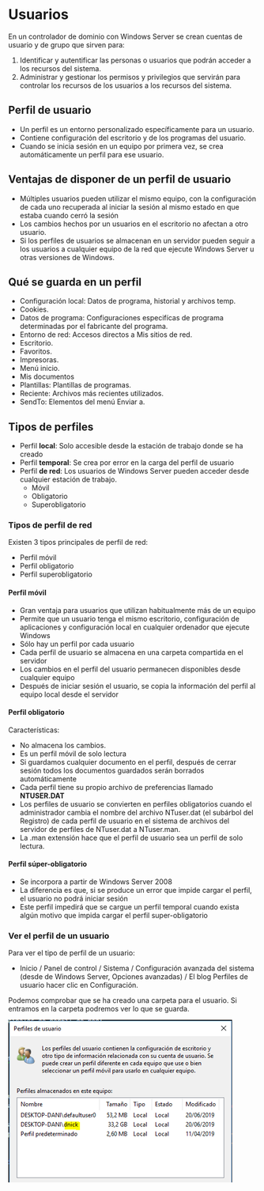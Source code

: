 # Usuarios

En un controlador de dominio con Windows Server se crean cuentas de usuario y de grupo que sirven para:

1. Identificar y autentificar las personas o usuarios que podrán acceder a los recursos del sistema.
2. Administrar y gestionar los permisos y privilegios que servirán para controlar los recursos de los usuarios a los recursos del sistema.

## Perfil de usuario

- Un perfil es un entorno personalizado específicamente para un usuario.
- Contiene configuración del escritorio y de los programas del usuario.
- Cuando se inicia sesión en un equipo por primera vez, se crea automáticamente un perfil para ese usuario.

## Ventajas de disponer de un perfil de usuario

- Múltiples usuarios pueden utilizar el mismo equipo, con la configuración de cada uno recuperada al iniciar la sesión al mismo estado en que estaba cuando cerró la sesión
- Los cambios hechos por un usuarios en el escritorio no afectan a otro usuario.
- Si los perfiles de usuarios se almacenan en un servidor pueden seguir a los usuarios a cualquier equipo de la red que ejecute Windows Server u otras versiones de Windows.

## Qué se guarda en un perfil

- Configuración local: Datos de programa, historial y archivos temp.
- Cookies.
- Datos de programa: Configuraciones especifícas de programa determinadas por el fabricante del programa.
- Entorno de red: Accesos directos a Mis sitios de red.
- Escritorio.
- Favoritos.
- Impresoras.
- Menú inicio.
- Mis documentos
- Plantillas: Plantillas de programas.
- Reciente: Archivos más recientes utilizados.
- SendTo: Elementos del menú Enviar a.

## Tipos de perfiles

- Perfil **local**: Solo accesible desde la estación de trabajo donde se ha creado
- Perfil **temporal**: Se crea por error en la carga del perfil de usuario
- Perfil **de red**: Los usuarios de Windows Server pueden acceder desde cualquier estación de trabajo.
  - Móvil
  - Obligatorio
  - Superobligatorio

### Tipos de perfil de red

Existen 3 tipos principales de perfil de red:

- Perfil móvil
- Perfil obligatorio
- Perfil superobligatorio

#### Perfil móvil

- Gran ventaja para usuarios que utilizan habitualmente más de un equipo
- Permite que un usuario tenga el mismo escritorio, configuración de aplicaciones y configuración local en cualquier ordenador que ejecute Windows
- Sólo hay un perfil por cada usuario
- Cada perfil de usuario se almacena en una carpeta compartida en el servidor
- Los cambios en el perfil del usuario permanecen disponibles desde cualquier equipo
- Después de iniciar sesión el usuario, se copia la información del perfil al equipo local desde el servidor

#### Perfil obligatorio

Características:

- No almacena los cambios.
- Es un perfil móvil de solo lectura
- Si guardamos cualquier documento en el perfil, después de cerrar sesión todos los documentos guardados serán borrados automáticamente
- Cada perfil tiene su propio archivo de preferencias llamado **NTUSER.DAT**
- Los perfiles de usuario se convierten en perfiles obligatorios cuando el administrador cambia el nombre del archivo NTuser.dat (el subárbol del Registro) de cada perfil de usuario en el sistema de archivos del servidor de perfiles de NTuser.dat a NTuser.man.
- La .man extensión hace que el perfil de usuario sea un perfil de solo lectura.

#### Perfil súper-obligatorio

- Se incorpora a partir de Windows Server 2008
- La diferencia es que, si se produce un error que impide cargar el perfil, el usuario no podrá iniciar sesión
- Este perfil impedirá que se cargue un perfil temporal cuando exista algún motivo que impida cargar el perfil super-obligatorio

### Ver el perfil de un usuario

Para ver el tipo de perfil de un usuario:

- Inicio / Panel de control / Sistema / Configuración avanzada del sistema (desde de Windows Server, Opciones avanzadas)
/ El blog Perfiles de usuario hacer clic en Configuración.

Podemos comprobar que se ha creado una carpeta para el usuario. Si entramos en la carpeta podremos ver lo que se guarda.

![imagen](2019-06-20-16-37-15.png)
